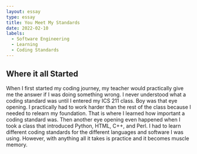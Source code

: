 ```yaml
---
layout: essay
type: essay
title: You Meet My Standards 
date: 2022-02-10
labels:
  - Software Engineering
  - Learning
  - Coding Standards
---
```


## Where it all Started 

When I first started my coding journey, my teacher would practically give me the answer if I was doing something wrong. I never understood what a coding standard was until I entered my ICS 211 class. Boy was that eye opening. I practically had to work harder than the rest of the class because I needed to relearn my foundation. That is where I learned how important a coding standard was. Then another eye opening even happened when I took a class that introduced Python, HTML, C++, and Perl. I had to learn different coding standards for the different languages and software I was using. However, with anything all it takes is practice and it becomes muscle memory. 

## 
